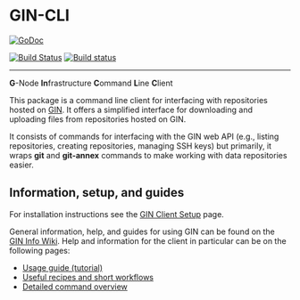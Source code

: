 # GIN-CLI

[![GoDoc](https://godoc.org/github.com/G-Node/gin-cli?status.svg)](http://godoc.org/github.com/G-Node/gin-cli)

[![Build Status](https://travis-ci.org/G-Node/gin-cli.svg?branch=master)](https://travis-ci.org/G-Node/gin-cli)
[![Build status](https://ci.appveyor.com/api/projects/status/gu9peb10f9k8ed3d/branch/master?svg=true)](https://ci.appveyor.com/project/G-Node/gin-cli/branch/master)

---

**G**-Node **In**frastructure **C**ommand **L**ine **C**lient

This package is a command line client for interfacing with repositories hosted on [GIN](https://gin.g-node.org).
It offers a simplified interface for downloading and uploading files from repositories hosted on GIN.

It consists of commands for interfacing with the GIN web API (e.g., listing repositories, creating repositories, managing SSH keys) but primarily, it wraps **git** and **git-annex** commands to make working with data repositories easier.

## Information, setup, and guides
For installation instructions see the [GIN Client Setup](https://web.gin.g-node.org/G-Node/Info/wiki/GinCli) page.

General information, help, and guides for using GIN can be found on the [GIN Info Wiki](https://web.gin.g-node.org/G-Node/info/wiki).
Help and information for the client in particular can be on the following pages:
- [Usage guide (tutorial)](https://web.gin.g-node.org/G-Node/Info/wiki/GinUsageTutorial)
- [Useful recipes and short workflows](https://web.gin.g-node.org/G-Node/Info/wiki/GinCliRecipes)
- [Detailed command overview](https://web.gin.g-node.org/G-Node/Info/wiki/GinClientHelp)
